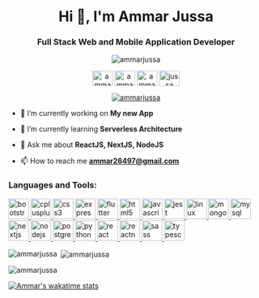 <h1 align="center">Hi 👋, I'm Ammar Jussa</h1>
<h3 align="center">Full Stack Web and Mobile Application Developer</h3>

<p align="center"> <img src="https://komarev.com/ghpvc/?username=ammarjussa&label=Profile%20views&color=green&style=flat" alt="ammarjussa" /> </p>

<p align="center">
<a href="https://linkedin.com/in/ammar-jussa-56a1b216a" target="blank"><img align="center" src="https://raw.githubusercontent.com/peterthehan/peterthehan/master/assets/linkedin.svg" alt="ammar-jussa-56a1b216a" height="30" width="40" /></a>
<a href="https://fb.com/ammar.anwar.5" target="blank"><img align="center" src="https://raw.githubusercontent.com/peterthehan/peterthehan/master/assets/facebook.svg" alt="ammar.anwar.5" height="30" width="40" /></a>
<a href="https://www.hackerrank.com/ammar26497" target="blank"><img align="center" src="https://raw.githubusercontent.com/peterthehan/peterthehan/master/assets/hackerrank.svg" alt="ammar26497" height="30" width="40" /></a>
<a href="https://www.leetcode.com/jussa" target="blank"><img align="center" src="https://cdn.jsdelivr.net/npm/simple-icons@3.0.1/icons/leetcode.svg" alt="jussa" height="30" width="40" /></a>
</p>

<p align="center"> <a href="https://github.com/ryo-ma/github-profile-trophy"><img src="https://github-profile-trophy.vercel.app/?username=ammarjussa&theme=monokai" alt="ammarjussa" /></a> </p>


- 🔭 I’m currently working on **My new App**

- 🌱 I’m currently learning **Serverless Architecture**

- 💬 Ask me about **ReactJS, NextJS, NodeJS**

- 📫 How to reach me **ammar26497@gmail.com**

<h3 align="left">Languages and Tools:</h3>
<p align="left"> <a href="https://getbootstrap.com" target="_blank"> <img src="https://devicons.github.io/devicon/devicon.git/icons/bootstrap/bootstrap-plain.svg" alt="bootstrap" width="40" height="40"/> </a> <a href="https://www.w3schools.com/cpp/" target="_blank"> <img src="https://devicons.github.io/devicon/devicon.git/icons/cplusplus/cplusplus-original.svg" alt="cplusplus" width="40" height="40"/> </a> <a href="https://www.w3schools.com/css/" target="_blank"> <img src="https://devicons.github.io/devicon/devicon.git/icons/css3/css3-original-wordmark.svg" alt="css3" width="40" height="40"/> </a> <a href="https://expressjs.com" target="_blank"> <img src="https://devicons.github.io/devicon/devicon.git/icons/express/express-original-wordmark.svg" alt="express" width="40" height="40"/> </a> <a href="https://flutter.dev" target="_blank"> <img src="https://www.vectorlogo.zone/logos/flutterio/flutterio-icon.svg" alt="flutter" width="40" height="40"/> </a> <a href="https://www.w3.org/html/" target="_blank"> <img src="https://devicons.github.io/devicon/devicon.git/icons/html5/html5-original-wordmark.svg" alt="html5" width="40" height="40"/> </a> <a href="https://developer.mozilla.org/en-US/docs/Web/JavaScript" target="_blank"> <img src="https://devicons.github.io/devicon/devicon.git/icons/javascript/javascript-original.svg" alt="javascript" width="40" height="40"/> </a> <a href="https://jestjs.io" target="_blank"> <img src="https://www.vectorlogo.zone/logos/jestjsio/jestjsio-icon.svg" alt="jest" width="40" height="40"/> </a> <a href="https://www.linux.org/" target="_blank"> <img src="https://devicons.github.io/devicon/devicon.git/icons/linux/linux-original.svg" alt="linux" width="40" height="40"/> </a> <a href="https://www.mongodb.com/" target="_blank"> <img src="https://devicons.github.io/devicon/devicon.git/icons/mongodb/mongodb-original-wordmark.svg" alt="mongodb" width="40" height="40"/> </a> <a href="https://www.mysql.com/" target="_blank"> <img src="https://devicons.github.io/devicon/devicon.git/icons/mysql/mysql-original-wordmark.svg" alt="mysql" width="40" height="40"/> </a> <a href="https://nextjs.org/" target="_blank"> <img src="https://cdn.worldvectorlogo.com/logos/nextjs-3.svg" alt="nextjs" width="40" height="40"/> </a> <a href="https://nodejs.org" target="_blank"> <img src="https://devicons.github.io/devicon/devicon.git/icons/nodejs/nodejs-original-wordmark.svg" alt="nodejs" width="40" height="40"/> </a> <a href="https://www.postgresql.org" target="_blank"> <img src="https://devicons.github.io/devicon/devicon.git/icons/postgresql/postgresql-original-wordmark.svg" alt="postgresql" width="40" height="40"/> </a> <a href="https://www.python.org" target="_blank"> <img src="https://devicons.github.io/devicon/devicon.git/icons/python/python-original.svg" alt="python" width="40" height="40"/> </a> <a href="https://reactjs.org/" target="_blank"> <img src="https://devicons.github.io/devicon/devicon.git/icons/react/react-original-wordmark.svg" alt="react" width="40" height="40"/> </a> <a href="https://reactnative.dev/" target="_blank"> <img src="https://reactnative.dev/img/header_logo.svg" alt="reactnative" width="40" height="40"/> </a> <a href="https://sass-lang.com" target="_blank"> <img src="https://devicons.github.io/devicon/devicon.git/icons/sass/sass-original.svg" alt="sass" width="40" height="40"/> </a> <a href="https://www.typescriptlang.org/" target="_blank"> <img src="https://devicons.github.io/devicon/devicon.git/icons/typescript/typescript-original.svg" alt="typescript" width="40" height="40"/> </a></p>

<p><img align="left" src="https://github-readme-stats.vercel.app/api/top-langs?username=ammarjussa&show_icons=true&locale=en&theme=dracula&layout=compact&count_private=true&" alt="ammarjussa" /></p>

<p>&nbsp;<img align="center" src="https://github-readme-stats.vercel.app/api?username=ammarjussa&show_icons=true&theme=dracula&locale=en&count_private=true&" alt="ammarjussa" /></p>

<p><img align="center" src="https://github-readme-streak-stats.herokuapp.com/?user=ammarjussa&theme=dracula&" alt="ammarjussa" /></p>

[![Ammar's wakatime stats](https://github-readme-stats.vercel.app/api/wakatime?username=ammarjussa)](https://github.com/anuraghazra/github-readme-stats)




